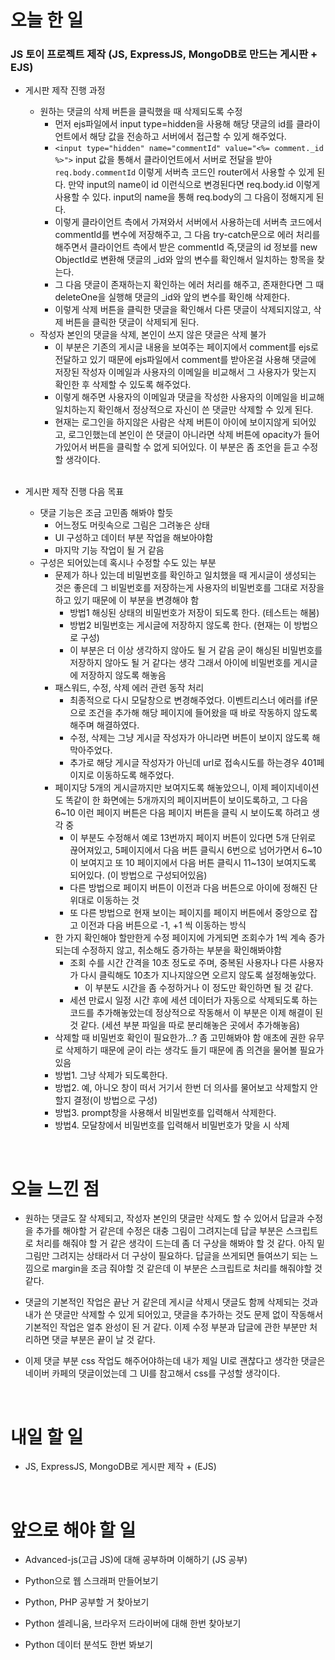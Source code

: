 # 오늘 한 일

### JS 토이 프로젝트 제작 (JS, ExpressJS, MongoDB로 만드는 게시판 + EJS)

- 게시판 제작 진행 과정

  - 원하는 댓글의 삭제 버튼을 클릭했을 때 삭제되도록 수정
    - 먼저 ejs파일에서 input type=hidden을 사용해 해당 댓글의 id를 클라이언트에서 해당 값을 전송하고 서버에서 접근할 수 있게 해주었다.
    - `<input type="hidden" name="commentId" value="<%= comment._id %>">` input 값을 통해서 클라이언트에서 서버로 전달을 받아 `req.body.commentId` 이렇게 서버측 코드인 router에서 사용할 수 있게 된다. 만약 input의 name이 id 이런식으로 변경된다면 req.body.id 이렇게 사용할 수 있다. input의 name을 통해 req.body의 그 다음이 정해지게 된다.
    - 이렇게 클라이언트 측에서 가져와서 서버에서 사용하는데 서버측 코드에서 commentId를 변수에 저장해주고, 그 다음 try-catch문으로 에러 처리를 해주면서 클라이언트 측에서 받은 commentId 즉,댓글의 id 정보를 new ObjectId로 변환해 댓글의 _id와 앞의 변수를 확인해서 일치하는 항목을 찾는다.
    - 그 다음 댓글이 존재하는지 확인하는 에러 처리를 해주고, 존재한다면 그 때 deleteOne을 실행해 댓글의 _id와 앞의 변수를 확인해 삭제한다.
    - 이렇게 삭제 버튼을 클릭한 댓글을 확인해서 다른 댓글이 삭제되지않고, 삭제 버튼을 클릭한 댓글이 삭제되게 된다.
  - 작성자 본인의 댓글을 삭제, 본인이 쓰지 않은 댓글은 삭제 불가
    - 이 부분은 기존의 게시글 내용을 보여주는 페이지에서 comment를 ejs로 전달하고 있기 때문에 ejs파일에서 comment를 받아온걸 사용해 댓글에 저장된 작성자 이메일과 사용자의 이메일을 비교해서 그 사용자가 맞는지 확인한 후 삭제할 수 있도록 해주었다.
    - 이렇게 해주면 사용자의 이메일과 댓글을 작성한 사용자의 이메일을 비교해 일치하는지 확인해서 정상적으로 자신이 쓴 댓글만 삭제할 수 있게 된다.
    - 현재는 로그인을 하지않은 사람은 삭제 버튼이 아이에 보이지않게 되어있고, 로그인했는데 본인이 쓴 댓글이 아니라면 삭제 버튼에 opacity가 들어가있어서 버튼을 클릭할 수 없게 되어있다. 이 부분은 좀 조언을 듣고 수정할 생각이다.

  <br />

- 게시판 제작 진행 다음 목표

  - 댓글 기능은 조금 고민좀 해봐야 할듯
    - 어느정도 머릿속으로 그림은 그려놓은 상태
    - UI 구성하고 데이터 부분 작업을 해보아야함
    - 마지막 기능 작업이 될 거 같음
  - 구성은 되어있는데 혹시나 수정할 수도 있는 부분
    - 문제가 하나 있는데 비밀번호를 확인하고 일치했을 때 게시글이 생성되는 것은 좋은데 그 비밀번호를 저장하는게 사용자의 비밀번호를 그대로 저장을 하고 있기 때문에 이 부분을 변경해야 함
      - 방법1 해싱된 상태의 비밀번호가 저장이 되도록 한다. (테스트는 해봄)
      - 방법2 비밀번호는 게시글에 저장하지 않도록 한다. (현재는 이 방법으로 구성)
      - 이 부분은 더 이상 생각하지 않아도 될 거 같음 굳이 해싱된 비밀번호를 저장하지 않아도 될 거 같다는 생각 그래서 아이에 비밀번호를 게시글에 저장하지 않도록 해놓음
    - 패스워드, 수정, 삭제 에러 관련 동작 처리
      - 최종적으로 다시 모달창으로 변경해주었다. 이벤트리스너 에러를 if문으로 조건을 추가해 해당 페이지에 들어왔을 때 바로 작동하지 않도록 해주며 해결하였다.
      - 수정, 삭제는 그냥 게시글 작성자가 아니라면 버튼이 보이지 않도록 해 막아주었다.
      - 추가로 해당 게시글 작성자가 아닌데 url로 접속시도를 하는경우 401페이지로 이동하도록 해주었다.
    - 페이지당 5개의 게시글까지만 보여지도록 해놓았으니, 이제 페이지네이션도 똑같이 한 화면에는 5개까지의 페이지버튼이 보이도록하고, 그 다음 6~10 이런 페이지 버튼은 다음 페이지 버튼을 클릭 시 보이도록 하려고 생각 중
      - 이 부분도 수정해서 예로 13번까지 페이지 버튼이 있다면 5개 단위로 끊어져있고, 5페이지에서 다음 버튼 클릭시 6번으로 넘어가면서 6~10이 보여지고 또 10 페이지에서 다음 버튼 클릭시 11~13이 보여지도록 되어있다. (이 방법으로 구성되어있음)
      - 다른 방법으로 페이지 버튼이 이전과 다음 버튼으로 아이에 정해진 단위대로 이동하는 것
      - 또 다른 방법으로 현재 보이는 페이지를 페이지 버튼에서 중앙으로 잡고 이전과 다음 버튼으로 -1, +1 씩 이동하는 방식
    - 한 가지 확인해야 할만한게 수정 페이지에 가게되면 조회수가 1씩 계속 증가되는데 수정하지 않고, 취소해도 증가하는 부분을 확인해봐야함
      - 조회 수를 시간 간격을 10초 정도로 주며, 중복된 사용자나 다른 사용자가 다시 클릭해도 10초가 지나지않으면 오르지 않도록 설정해놓았다.
        - 이 부분도 시간을 좀 수정하거나 이 정도만 확인하면 될 것 같다.
      - 세션 만료시 일정 시간 후에 세션 데이터가 자동으로 삭제되도록 하는 코드를 추가해놓았는데 정상적으로 작동해서 이 부분은 이제 해결이 된 것 같다. (세션 부분 파일을 따로 분리해놓은 곳에서 추가해놓음)
    - 삭제할 때 비밀번호 확인이 필요한가...? 좀 고민해봐야 함 애초에 권한 유무로 삭제하기 때문에 굳이 라는 생각도 들기 때문에 좀 의견을 물어볼 필요가 있음
    - 방법1. 그냥 삭제가 되도록한다.
    - 방법2. 예, 아니오 창이 떠서 거기서 한번 더 의사를 물어보고 삭제할지 안할지 결정(이 방법으로 구성)
    - 방법3. prompt창을 사용해서 비밀번호를 입력해서 삭제한다.
    - 방법4. 모달창에서 비밀번호를 입력해서 비밀번호가 맞을 시 삭제

<br />

# 오늘 느낀 점

- 원하는 댓글도 잘 삭제되고, 작성자 본인의 댓글만 삭제도 할 수 있어서 답글과 수정을 추가를 해야할 거 같은데 수정은 대충 그림이 그려지는데 답글 부분은 스크립트로 처리를 해줘야 할 거 같은 생각이 드는데 좀 더 구상을 해봐야 할 것 같다. 아직 밑그림만 그려지는 상태라서 더 구상이 필요하다. 답글을 쓰게되면 들여쓰기 되는 느낌으로 margin을 조금 줘야할 것 같은데 이 부분은 스크립트로 처리를 해줘야할 것 같다.

- 댓글의 기본적인 작업은 끝난 거 같은데 게시글 삭제시 댓글도 함께 삭제되는 것과 내가 쓴 댓글만 삭제할 수 있게 되어있고, 댓글을 추가하는 것도 문제 없이 작동해서 기본적인 작업은 얼추 완성이 된 거 같다. 이제 수정 부분과 답글에 관한 부분만 처리하면 댓글 부분은 끝이 날 것 같다.

- 이제 댓글 부분 css 작업도 해주어야하는데 내가 제일 UI로 괜찮다고 생각한 댓글은 네이버 카페의 댓글이었는데 그 UI를 참고해서 css를 구성할 생각이다.

<br />

# 내일 할 일

- JS, ExpressJS, MongoDB로 게시판 제작 + (EJS)

<br />

# 앞으로 해야 할 일

- Advanced-js(고급 JS)에 대해 공부하며 이해하기 (JS 공부)

- Python으로 웹 스크래퍼 만들어보기

- Python, PHP 공부할 거 찾아보기

- Python 셀레니움, 브라우저 드라이버에 대해 한번 찾아보기

- Python 데이터 분석도 한번 봐보기
